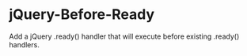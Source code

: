 # jQuery-Before-Ready
Add a jQuery .ready() handler that will execute before existing .ready() handlers.

